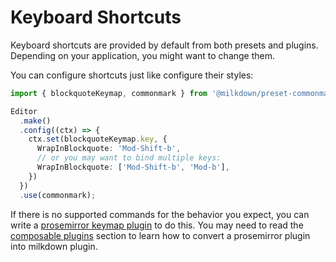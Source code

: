 # Keyboard Shortcuts

Keyboard shortcuts are provided by default from both presets and plugins.  Depending on your application, you might want to change them.

You can configure shortcuts just like configure their styles:

```typescript
import { blockquoteKeymap, commonmark } from '@milkdown/preset-commonmark';

Editor
  .make()
  .config((ctx) => {
    ctx.set(blockquoteKeymap.key, {
      WrapInBlockquote: 'Mod-Shift-b',
      // or you may want to bind multiple keys:
      WrapInBlockquote: ['Mod-Shift-b', 'Mod-b'],
    })
  })
  .use(commonmark);
```

If there is no supported commands for the behavior you expect, you can write a [prosemirror keymap plugin](https://github.com/ProseMirror/prosemirror-keymap) to do this.
You may need to read the [composable plugins](/composable-plugins) section to learn how to convert a prosemirror plugin into milkdown plugin.
